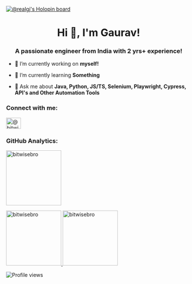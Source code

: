 [![@realgj's Holopin board](https://holopin.io/api/user/board?user=bitwisebro)](https://holopin.io/@bitwisebro)


<h1 align="center">Hi 👋, I'm Gaurav!</h1>
<h3 align="center">A passionate engineer from India with 2 yrs+ experience!</h3>

- 🔭 I’m currently working on **myself!**

- 🌱 I’m currently learning **Something**

- 💬 Ask me about **Java, Python, JS/TS, Selenium, Playwright, Cypress, API's and Other Automation Tools**

<h3 align="left">Connect with me:</h3>
<p align="left">
<a href="https://www.hackerrank.com/bitwisebro" target="blank"><img align="center" src="https://raw.githubusercontent.com/rahuldkjain/github-profile-readme-generator/master/src/images/icons/Social/hackerrank.svg" alt="@bitwisebro" height="30" width="40" /></a>
</p>

<h3 align="left">GitHub Analytics:</h3>


<p align="center">

<a href="https://github.com/bitwisebro"> <img height="150em" src="https://github-readme-stats.vercel.app/api/top-langs?username=bitwisebro&show_icons=true&locale=en&layout=compact" alt="bitwisebro"/>

<img height="150em" src="https://github-readme-stats.vercel.app/api?username=bitwisebro&show_icons=true&locale=en&include_all_commits=true&count_private=true" alt="bitwisebro"/>

<img height="150em" src="https://github-readme-streak-stats.herokuapp.com/?user=bitwisebro&" alt="bitwisebro"/>
</a>
</p>


![Profile views](https://komarev.com/ghpvc/?username=bitwisebro&&style=flat-squar) 


